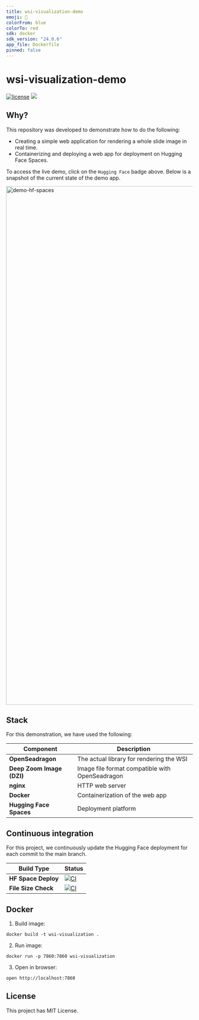 ```yaml
---
title: wsi-visualization-demo
emoji: 🔬
colorFrom: blue
colorTo: red
sdk: docker
sdk_version: "24.0.6"
app_file: Dockerfile
pinned: false
---
```


# wsi-visualization-demo

[![license](https://img.shields.io/github/license/DAVFoundation/captain-n3m0.svg?style=flat-square)](https://github.com/andreped/wsi-visualization-demo/blob/main/LICENSE.md)
<a target="_blank" href="https://huggingface.co/spaces/andreped/wsi-visualization-demo"><img src="https://img.shields.io/badge/🤗%20Hugging%20Face-Spaces-yellow.svg"></a>

## Why?

This repository was developed to demonstrate how to do the following:
* Creating a simple web application for rendering a whole slide image in real time.
* Containerizing and deploying a web app for deployment on Hugging Face Spaces.

To access the live demo, click on the `Hugging Face` badge above. Below is a snapshot of the current state of the demo app.

<img width="1400" alt="demo-hf-spaces" src="https://github.com/user-attachments/assets/6cf9b9d5-4ea2-4cab-ac13-3a623edc1094">

## Stack

For this demonstration, we have used the following:

| Component | Description |
| - | - |
| **OpenSeadragon** | The actual library for rendering the WSI |
| **Deep Zoom Image (DZI)** | Image file format compatible with OpenSeadragon |
| **nginx** | HTTP web server |
| **Docker** | Containerization of the web app |
| **Hugging Face Spaces** | Deployment platform |

## Continuous integration

For this project, we continuously update the Hugging Face deployment for each commit to the main branch.

| Build Type | Status |
| - | - |
| **HF Space Deploy** | [![CI](https://github.com/andreped/wsi-visualization-demo/workflows/Deploy/badge.svg)](https://github.com/andreped/wsi-visualization-demo/actions) |
| **File Size Check** | [![CI](https://github.com/andreped/wsi-visualization-demo/workflows/Check%20file%20size/badge.svg)](https://github.com/andreped/wsi-visualization-demo/actions) |

## Docker

1. Build image:
```
docker build -t wsi-visualization .
```

2. Run image:
```
docker run -p 7860:7860 wsi-visualization
```

3. Open in browser:
```
open http://localhost:7860
```

## License

This project has MIT License.
